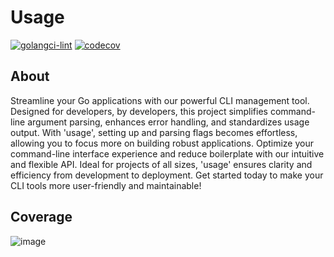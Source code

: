 # Usage

[![golangci-lint](https://github.com/bgrewell/usage/actions/workflows/golangci-lint.yml/badge.svg)](https://github.com/bgrewell/usage/actions/workflows/golangci-lint.yml)
[![codecov](https://codecov.io/gh/bgrewell/usage/graph/badge.svg?token=MP7QKP53BG)](https://codecov.io/gh/bgrewell/usage)

## About

Streamline your Go applications with our powerful CLI management tool. Designed for developers, by developers, this 
project simplifies command-line argument parsing, enhances error handling, and standardizes usage output. With 'usage', 
setting up and parsing flags becomes effortless, allowing you to focus more on building robust applications. Optimize 
your command-line interface experience and reduce boilerplate with our intuitive and flexible API. Ideal for projects 
of all sizes, 'usage' ensures clarity and efficiency from development to deployment. Get started today to make your 
CLI tools more user-friendly and maintainable!

## Coverage

![image](https://codecov.io/gh/bgrewell/usage/graphs/sunburst.svg?token=MP7QKP53BG)